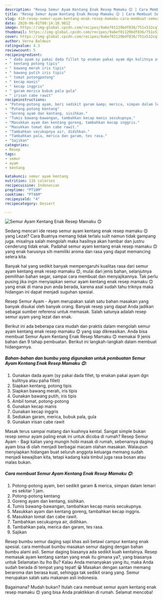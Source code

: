 ```yaml
---
description: "Resep Semur Ayam Kentang Enak Resep Mamaku 😊 | Cara Membuat Semur Ayam Kentang Enak Resep Mamaku 😊 Yang Menggugah Selera"
title: "Resep Semur Ayam Kentang Enak Resep Mamaku 😊 | Cara Membuat Semur Ayam Kentang Enak Resep Mamaku 😊 Yang Menggugah Selera"
slug: 419-resep-semur-ayam-kentang-enak-resep-mamaku-cara-membuat-semur-ayam-kentang-enak-resep-mamaku-yang-menggugah-selera
date: 2020-06-01T00:14:10.981Z
image: https://img-global.cpcdn.com/recipes/9a6ef01129bdf836/751x532cq70/semur-ayam-kentang-enak-resep-mamaku-😊-foto-resep-utama.jpg
thumbnail: https://img-global.cpcdn.com/recipes/9a6ef01129bdf836/751x532cq70/semur-ayam-kentang-enak-resep-mamaku-😊-foto-resep-utama.jpg
cover: https://img-global.cpcdn.com/recipes/9a6ef01129bdf836/751x532cq70/semur-ayam-kentang-enak-resep-mamaku-😊-foto-resep-utama.jpg
author: Verna Baldwin
ratingvalue: 4.3
reviewcount: 5
recipeingredient:
- " dada ayam sy pakai dada fillet tp enakan pakai ayam dgn kulitnya atau paha fillet"
- " kentang potong tipis"
- " bawang merah iris tipis"
- " bawang putih iris tipis"
- " tomat potongpotong"
- " kecap manis"
- " kecap inggris"
- " garam merica bubuk pala gula"
- " irisan cabe rawit"
recipeinstructions:
- "Potong-potong ayam, beri sedikit garam &amp; merica, simpan dalam lemari es sekitar 1 jam."
- "Potong-potong kentang"
- "Goreng ayam dan kentang, sisihkan."
- "Tumis bawang-bawangan, tambahkan kecap manis secukupnya."
- "Masukkan ayam dan kentang goreng, tambahkan kecap inggris."
- "Masukkan tomat dan cabe rawit."
- "Tambahkan secukupnya air, didihkan."
- "Tambahkan pala, merica dan garam, tes rasa."
- "Sajikan"
categories:
- Resep
tags:
- semur
- ayam
- kentang

katakunci: semur ayam kentang 
nutrition: 116 calories
recipecuisine: Indonesian
preptime: "PT10M"
cooktime: "PT46M"
recipeyield: "4"
recipecategory: Dessert

---
```



![Semur Ayam Kentang Enak Resep Mamaku 😊](https://img-global.cpcdn.com/recipes/9a6ef01129bdf836/751x532cq70/semur-ayam-kentang-enak-resep-mamaku-😊-foto-resep-utama.jpg)

Sedang mencari ide resep semur ayam kentang enak resep mamaku 😊 yang Lezat? Cara Buatnya memang tidak terlalu sulit namun tidak gampang juga. misalnya salah mengolah maka hasilnya akan hambar dan justru cenderung tidak enak. Padahal semur ayam kentang enak resep mamaku 😊 yang enak harusnya sih memiliki aroma dan rasa yang dapat memancing selera kita.

Banyak hal yang sedikit banyak mempengaruhi kualitas rasa dari semur ayam kentang enak resep mamaku 😊, mulai dari jenis bahan, selanjutnya pemilihan bahan segar, sampai cara membuat dan menyajikannya. Tak perlu pusing jika ingin menyiapkan semur ayam kentang enak resep mamaku 😊 yang enak di mana pun anda berada, karena asal sudah tahu triknya maka hidangan ini dapat menjadi suguhan spesial.

Resep Semur Ayam - Ayam merupakan salah satu bahan masakan yang banyak disukai oleh banyak orang. Banyak resep yang dapat Anda jadikan sebagai sumber referensi untuk memasak. Salah satunya adalah resep semur ayam yang lezat dan enak.


Berikut ini ada beberapa cara mudah dan praktis dalam mengolah semur ayam kentang enak resep mamaku 😊 yang siap dikreasikan. Anda bisa membuat Semur Ayam Kentang Enak Resep Mamaku 😊 memakai 9 jenis bahan dan 9 tahap pembuatan. Berikut ini langkah-langkah dalam membuat hidangannya.

<!--inarticleads1-->

##### Bahan-bahan dan bumbu yang digunakan untuk pembuatan Semur Ayam Kentang Enak Resep Mamaku 😊:

1. Gunakan  dada ayam (sy pakai dada fillet, tp enakan pakai ayam dgn kulitnya atau paha fillet)
1. Siapkan  kentang, potong tipis
1. Siapkan  bawang merah, iris tipis
1. Gunakan  bawang putih, iris tipis
1. Ambil  tomat, potong-potong
1. Gunakan  kecap manis
1. Gunakan  kecap inggris
1. Sediakan  garam, merica, bubuk pala, gula
1. Gunakan  irisan cabe rawit


Masak terus sampai matang dan kuahnya kental. Sangat simple bukan resep semur ayam paling enak ini untuk dicoba di rumah? Resep Semur Ayam - Bagi kalian yang mungin hobi masak di rumah, sebenarnya daging ayam bisa di olah menjadi berbagai macam olahan masakan. Walaupun menyiapkan hidangan buat seluruh anggota keluarga memang sudah menjadi kewajiban kita, tetapi kadang kala timbul juga rasa bosan atau malas bukan. 

<!--inarticleads2-->

##### Cara membuat Semur Ayam Kentang Enak Resep Mamaku 😊:

1. Potong-potong ayam, beri sedikit garam &amp; merica, simpan dalam lemari es sekitar 1 jam.
1. Potong-potong kentang
1. Goreng ayam dan kentang, sisihkan.
1. Tumis bawang-bawangan, tambahkan kecap manis secukupnya.
1. Masukkan ayam dan kentang goreng, tambahkan kecap inggris.
1. Masukkan tomat dan cabe rawit.
1. Tambahkan secukupnya air, didihkan.
1. Tambahkan pala, merica dan garam, tes rasa.
1. Sajikan


Resep bumbu semur daging sapi khas asli betawi campur kentang enak spesial. cara membuat bumbu masakan semur daging dengan bahan bumbu alami asli. Semur daging biasanya ada sedikit kuah kentalnya. Resep memasak ayam kentang santan yang enak itu gimana ya?, yang biasanya untuk Selamatan itu lho Bu? Kalau Anda menanyakan yang itu, maka Anda sudah berada di tempat yang tepat! 😀 Masakan dengan santan memang beraroma dan berasa kuat, sehingga tak sedikit orang yang. Semur merupakan salah satu makanan asli indonesia. 

Bagaimana? Mudah bukan? Itulah cara membuat semur ayam kentang enak resep mamaku 😊 yang bisa Anda praktikkan di rumah. Selamat mencoba!
